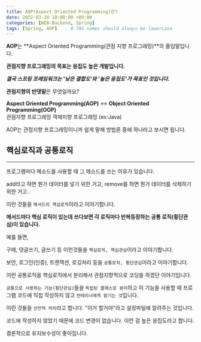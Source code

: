 ```yaml
---
title: AOP(Aspect Oriented Programming)란?
date: 2022-03-28 10:08:00 +09:00 
categories: [WEB-Backend, Spring] 
tags: [Spring, AOP]     # TAG names should always be lowercase
---
```


**AOP**는 **Aspect Oriented Programming(관점 지향 프로그래밍)**의 줄임말입니다.

**관점지향 프로그래밍의 목표는 응집도 높은 개발입니다.**

***결국 스프링 프레임워크는 '낮은 결합도'와 '높은 응집도'가 목표인 것입니다.***


**관점지향의 반댓말**은 무엇일까요?

**Aspect Oriented Programming(AOP)** ↔ **Object Oriented Programming(OOP)**  
관점지향 프로그래밍                       객체지향 프로그래밍 (ex:Java)

AOP는 관점지향 프로그래밍이니까 쉽게 말해 방법론 중에 하나라고 보시면 됩니다.

## 핵심로직과 공통로직

---

프로그램마다 메소드를 사용할 때 그 메소드를 쓰는 이유가 있습니다.

add라고 하면 뭔가 데이터를 넣기 위한 거고, remove를 하면 뭔가 데이터를 삭제하기 위한 거고..

이런 것들을 `메서드의 핵심로직`이라고 이야기합니다.

**메서드마다 핵심 로직이 있는데 쓰다보면 각 로직마다 반복등장하는 공통 로직(횡단관심)이 있습니다.**
<br>

예를 들면,

구매, 댓글쓰기, 글쓰기 등 이런것들을 `핵심로직, 핵심관심`이라고 이야기합니다.

보안, 로그인(인증), 트랜잭션, 로깅처리 등을 `공통로직, 횡단관심`이라고 이야기합니다.

이런 공통로직을 핵심로직에서 분리해서 관점지향적으로 코딩을 하겠단 이야기입니다.

`공통으로 사용하는 기능(횡단관심)`들을 `독립된 클래스로 분리`하고 이 기능을 사용할 때 프로그램 코드에 직접 작성하지 않고 `컨테이너에게 맡기는 것`입니다.

이런 것들을 `선언적 처리`라고 합니다. "이거 할거야"라고 설정파일에 알려주는 것입니다.

코드에 작성하지 않았기 때문에 코드 변경이 없습니다. 이런 걸 높은 응집도라고 합니다.

결론적으로 유지보수성이 좋아집니다. 